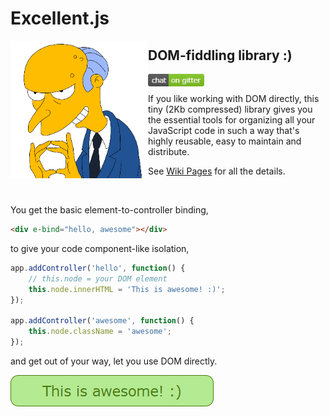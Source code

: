 # Excellent.js

<img align="left" width="220" height="220" src="./.github/images/burns.gif">

## DOM-fiddling library :)

<a href="https://gitter.im/vitaly-t/excellent"><img align="left" width="90" height="20" src="./.github/images/chat.png" alt="Join Chat"></a>
<br/>

If you like working with DOM directly, this tiny (2Kb compressed) library gives you the essential
tools for organizing all your JavaScript code in such a way that's highly reusable, easy to maintain and distribute.

See [Wiki Pages] for all the details.

<br/>

You get the basic element-to-controller binding,

```html
<div e-bind="hello, awesome"></div>
```

to give your code component-like isolation,

```js
app.addController('hello', function() {
    // this.node = your DOM element
    this.node.innerHTML = 'This is awesome! :)';
});

app.addController('awesome', function() {
    this.node.className = 'awesome';
});
```

and get out of your way, let you use DOM directly.

<img align="left" width="325" height="50" src="./.github/images/awesome.png" alt="awesome">

[Wiki Pages]:https://github.com/vitaly-t/excellent/wiki
